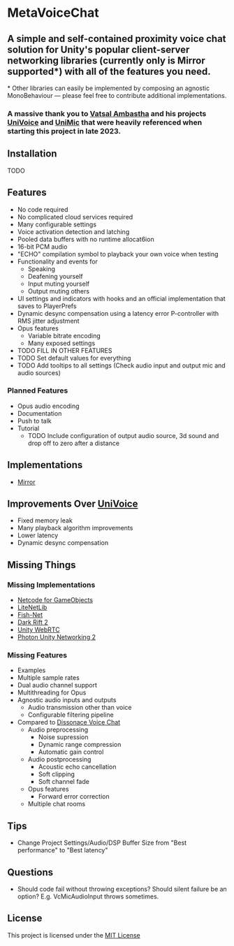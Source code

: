 # MetaVoiceChat
 
## A simple and self-contained proximity voice chat solution for Unity's popular client-server networking libraries (currently only is Mirror supported*) with all of the features you need.
&ast; Other libraries can easily be implemented by composing an agnostic MonoBehaviour — please feel free to contribute additional implementations.

### A massive thank you to [Vatsal Ambastha](https://github.com/adrenak) and his projects [UniVoice](https://github.com/adrenak/univoice) and [UniMic](https://github.com/adrenak/unimic) that were heavily referenced when starting this project in late 2023.

## Installation
TODO

## Features
- No code required
- No complicated cloud services required
- Many configurable settings
- Voice activation detection and latching
- Pooled data buffers with no runtime allocat6ion
- 16-bit PCM audio
- "ECHO" compilation symbol to playback your own voice when testing
- Functionality and events for
    - Speaking
    - Deafening yourself
    - Input muting yourself
    - Output muting others
- UI settings and indicators with hooks and an official implementation that saves to PlayerPrefs
- Dynamic desync compensation using a latency error P-controller with RMS jitter adjustment
- Opus features
    - Variable bitrate encoding
    - Many exposed settings
- TODO FILL IN OTHER FEATURES
- TODO Set default values for everything
- TODO Add tooltips to all settings (Check audio input and output mic and audio sources)

### Planned Features
- Opus audio encoding
- Documentation
- Push to talk
- Tutorial
    - TODO Include configuration of output audio source, 3d sound and drop off to zero after a distance

## Implementations
- [Mirror](https://github.com/MirrorNetworking/Mirror)

## Improvements Over [UniVoice](https://github.com/adrenak/univoice)
- Fixed memory leak
- Many playback algorithm improvements
- Lower latency
- Dynamic desync compensation

## Missing Things

### Missing Implementations
- [Netcode for GameObjects](https://docs-multiplayer.unity3d.com/netcode/current/about/)
- [LiteNetLib](https://github.com/RevenantX/LiteNetLib)
- [Fish-Net](https://fish-networking.gitbook.io/docs)
- [Dark Rift 2](https://github.com/DarkRiftNetworking/DarkRift)
- [Unity WebRTC](https://github.com/Unity-Technologies/com.unity.webrtc)
- [Photon Unity Networking 2](https://www.photonengine.com/pun)

### Missing Features
- Examples
- Multiple sample rates
- Dual audio channel support
- Multithreading for Opus
- Agnostic audio inputs and outputs
    - Audio transmission other than voice
    - Configurable filtering pipeline
- Compared to [Dissonace Voice Chat](https://assetstore.unity.com/packages/tools/audio/dissonance-voice-chat-70078)
    - Audio preprocessing
        - Noise supression
        - Dynamic range compression
        - Automatic gain control
    - Audio postprocessing
        - Acoustic echo cancellation
        - Soft clipping
        - Soft channel fade
    - Opus features
        - Forward error correction
    - Multiple chat rooms

## Tips
- Change Project Settings/Audio/DSP Buffer Size from "Best performance" to "Best latency"

## Questions
- Should code fail without throwing exceptions? Should silent failure be an option? E.g. VcMicAudioInput throws sometimes.

## License
This project is licensed under the [MIT License](LICENSE)
